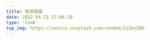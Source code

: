 ```yaml
---
title: 常用链接
date: 2022-04-21 17:04:10
type: 'link'
top_img: https://source.unsplash.com/random/1126x260
---
```


